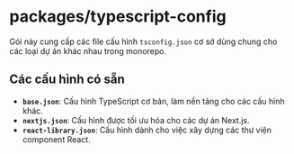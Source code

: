 # packages/typescript-config

Gói này cung cấp các file cấu hình `tsconfig.json` cơ sở dùng chung cho các loại dự án khác nhau trong monorepo.

## Các cấu hình có sẵn

- **`base.json`**: Cấu hình TypeScript cơ bản, làm nền tảng cho các cấu hình khác.
- **`nextjs.json`**: Cấu hình được tối ưu hóa cho các dự án Next.js.
- **`react-library.json`**: Cấu hình dành cho việc xây dựng các thư viện component React.
